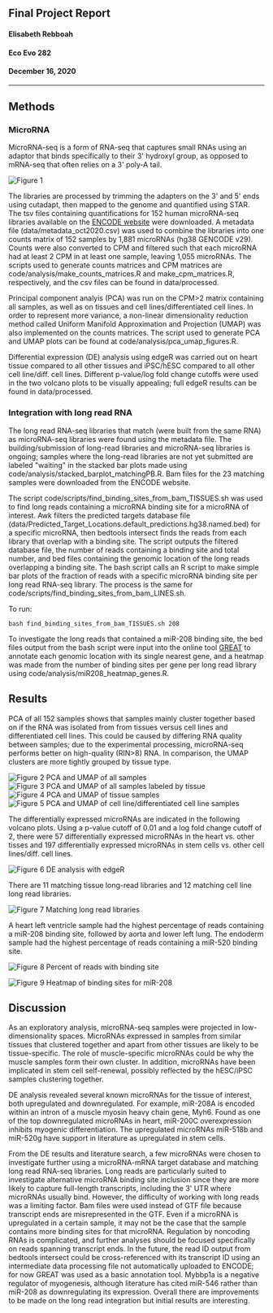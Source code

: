 ##  Final Project Report
#### Elisabeth Rebboah
#### Eco Evo 282
#### December 16, 2020
***
## Methods
### MicroRNA
MicroRNA-seq is a form of RNA-seq that captures small RNAs using an adaptor that binds specifically to their 3' hydroxyl group, as opposed to mRNA-seq that often relies on a 3' poly-A tail.

![Figure 1](fig1_experimentOverview.png)

The libraries are processed by trimming the adapters on the 3' and 5' ends using cutadapt, then  mapped to the genome and quantified using STAR. The tsv files containing quantifications for 152 human microRNA-seq libraries available on the [ENCODE website](https://www.encodeproject.org/matrix/?type=Experiment&status=released&perturbed=false&assay_title=microRNA-seq&replicates.library.biosample.donor.organism.scientific_name=Homo+sapiens&award.rfa=ENCODE3&award.rfa=ENCODE4&perturbed=true&status=submitted) were downloaded. A metadata file (data/metadata_oct2020.csv) was used to combine the libraries into one counts matrix of 152 samples by 1,881 microRNAs (hg38 GENCODE v29). Counts were also converted to CPM and filtered such that each microRNA had at least 2 CPM in at least one sample, leaving 1,055 microRNAs. The scripts used to generate counts matrices and CPM matrices are code/analysis/make_counts_matrices.R and make_cpm_matrices.R, respectively, and the csv files can be found in data/processed. 

Principal component analyis (PCA) was run on the CPM>2 matrix containing all samples, as well as on tissues and cell lines/differentiated cell lines. In order to represent more variance, a non-linear dimensionality reduction method called Uniform Manifold Approximation and Projection (UMAP) was also implemented on the counts matrices. The script used to generate PCA and UMAP plots can be found at code/analysis/pca_umap_figures.R.     

Differential expression (DE) analysis using edgeR was carried out on heart tissue compared to all other tissues and iPSC/hESC compared to all other cell line/diff. cell lines. Different p-value/log fold change cutoffs were used in the two volcano plots to be visually appealing; full edgeR results can be found in data/processed. 

### Integration with long read RNA
The long read RNA-seq libraries that match (were built from the same RNA) as microRNA-seq libraries were found using the metadata file. The building/submission of long-read libraries and microRNA-seq libraries is ongoing; samples where the long-read libraries are not yet submitted are labeled "waiting" in the stacked bar plots made using code/analysis/stacked_barplot_matchingPB.R. Bam files for the 23 matching samples were downloaded from the ENCODE website.

The script code/scripts/find_binding_sites_from_bam_TISSUES.sh was used to find long reads containing a microRNA binding site for a microRNA of interest. Awk filters the predicted targets database file (data/Predicted_Target_Locations.default_predictions.hg38.named.bed) for a specific microRNA, then bedtools intersect finds the reads from each library that overlap with a binding site. The script outputs the filtered database file, the number of reads containing a binding site and total number, and bed files containing the genomic location of the long reads overlapping a binding site. The bash script calls an R script to make simple bar plots of the fraction of reads with a specific microRNA binding site per long read RNA-seq library. The process is the same for code/scripts/find_binding_sites_from_bam_LINES.sh. 

To run:
```
bash find_binding_sites_from_bam_TISSUES.sh 208
```

To investigate the long reads that contained a miR-208 binding site, the bed files output from the bash script were input into the online tool [GREAT](http://great.stanford.edu/public/html/) to annotate each genomic location with its single nearest gene, and a heatmap was made from the number of binding sites per gene per long read library using code/analysis/miR208_heatmap_genes.R.

## Results
PCA of all 152 samples shows that samples mainly cluster together based on if the RNA was isolated from from tissues versus cell lines and differentiated cell lines. This could be caused by differing RNA quality between samples; due to the experimental processing, microRNA-seq performs better on high-quality (RIN>8) RNA. In comparison, the UMAP clusters are more tightly grouped by tissue type.

![Figure 2 PCA and UMAP of all samples](pca_umap_allSamples_SampleTypes.png)
![Figure 3 PCA and UMAP of all samples labeled by tissue](pca_umap_allSamples_TissueTypes.png)
![Figure 4 PCA and UMAP of tissue samples](pca_umap_TissueType_Tissue.png)
![Figure 5 PCA and UMAP of cell line/differentiated cell line samples](pca_umap_TissueType_CLsDCLs.png)

The differentially expressed microRNAs are indicated in the following volcano plots. Using a p-value cutoff of 0.01 and a log fold change cutoff of 2, there were 57 differentially expressed microRNAs in the heart vs. other tisses and 197 differentially expressed microRNAs in stem cells vs. other cell lines/diff. cell lines. 

![Figure 6 DE analysis with edgeR](volcano_edgeR_heart_stemCells.png)

There are 11 matching tissue long-read libraries and 12 matching cell line long read libraries.

![Figure 7 Matching long read libraries](matchedPB_barplots.png)

A heart left ventricle sample had the highest percentage of reads containing a miR-208 binding site, followed by aorta and lower left lung. The endoderm sample had the highest percentage of reads containing a miR-520 binding site.

![Figure 8 Percent of reads with binding site](percentreads_barplots.png)

![Figure 9 Heatmap of binding sites for miR-208](miR208_bindingsite_heatmap.png)

## Discussion
As an exploratory analysis, microRNA-seq samples were projected in low-dimensionality spaces. MicroRNAs expressed in samples from similar tissues that clustered together and apart from other tissues are likely to be tissue-specific. The role of muscle-specific microRNAs could be why the muscle samples form their own cluster. In addition, microRNAs have been implicated in stem cell self-renewal, possibly reflected by the hESC/iPSC samples clustering together. 

DE analysis revealed several known microRNAs for the tissue of interest, both upregulated and downregulated. For example, miR-208A  is encoded within an intron of a muscle myosin heavy chain gene, Myh6. Found as one of the top downregulated microRNAs in heart, miR-200C overexpression inhibits myogenic differentiation. The upregulated microRNAs miR-518b and miR-520g have support in literature as upregulated in stem cells.

From the DE results and literature search, a few microRNAs were chosen to investigate further using a microRNA-mRNA target database and matching long read RNA-seq libraries. Long reads are particularly suited to investigate alternative microRNA binding site inclusion since they are more likely to capture full-length transcripts, including the 3' UTR where microRNAs usually bind. However, the difficulty of working with long reads was a limiting factor. Bam files were used instead of GTF file because transcript ends are misrepresented in the GTF. Even if a microRNA is upregulated in a certain sample, it may not be the case that the sample contains more binding sites for that microRNA. Regulation by noncoding RNAs is complicated, and further analyses should be focused specifically on reads spanning transcript ends. In the future, the read ID output from bedtools intersect could be cross-referenced with its transcript ID using an intermediate data processing file not automatically uploaded to ENCODE; for now GREAT was used as a basic annotation tool. Mybbp1a is a negative regulator of myogenesis, although literature has cited miR-546 rather than miR-208 as downregulating its expression. Overall there are improvements to be made on the long read integration but initial results are interesting.  



